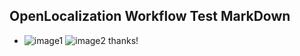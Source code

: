 ## OpenLocalization Workflow Test MarkDown
* ![image1](.\0e10c125-2068-4b11-998a-898caaba71e9.PNG)   ![image2](.\d415e4cb-65c7-467a-8275-68bf91f768e2.png) 
thanks!